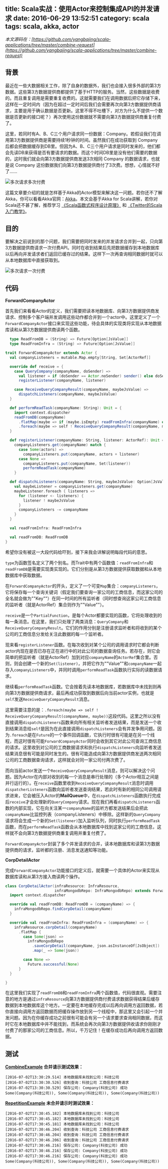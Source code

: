title: Scala实战：使用Actor来控制集成API的并发请求
date: 2016-06-29 13:52:51
category: scala
tags: scala, akka, actor
---

*本文源码在：[https://github.com/yangbajing/scala-applications/tree/master/combine-request](https://github.com/yangbajing/scala-applications/tree/master/combine-request)*

## 背景

最近在一些大数据相关工作，除了自身的数据外，我们也会接入很多外部的第3方数据。这些第3方数据提供商都提供了基于HTTP的服务。当然，这些数据是收费的。而且重复调用是需要重复收费的。这就需要我们在调用数据后把它存储下来，这样在一定时间内（因为在超过一定时间后我们会需要再次向第3方数据提供商请求，主要是用于确认数据是否更新。这里不得不吐槽下，对方为什么不提供一个数据是否更新的接口呢？）再次使用这份数据就不需要向第3方数据提供商重复付费了。

这里，若同时有A、B、C三个用户请求同一份数据：Company。若假设我们在调用第3方数据提供商是需要持续1秒钟的时间。虽然我们在成功获取到 Company 后都会把数据缓存到DB里。但因为A、B、C三个用户请求是同时发来的，他们都会先读DB来获得是否有要请求的数据。而这个时间DB里是没有他们需要的数据的，这时我们就会向第3方数据提供商发送3次相同 Company 的数据请求，也就是说 Company 这份数据我们向第3方数据提供商付了3次费。想想，心情就不好了……

![多次请求多次付费](/img/n2n-pay-request.jpg)

这篇文章要介绍的就是怎样基于Akka的Actor模型来解决这一问题。若你还不了解Akka，你可以看看Akka官网：<a target="_blank" href="http://akka.io">Akka</a>。本文会基于Akka for Scala讲解，若你对Scala还不甚了解，推荐学习 <a target="_blank" href="https://www.coursera.org/learn/progfun1">《Scala函数式程序设计原理》</a> 和 <a target="_blank" href="http://twitter.github.io/scala_school/zh_cn/index.html">《Twitter的Scala入门教学》</a>。

## 目的

要解决之前说到的那个问题，我们需要把同时发来的并发请求合并到一起，只向第3方数据提供商请求一次付费API。同时在收到结果后先把数据缓存到本地数据库以后再向并发请求者们返回已缓存过的结果。这样下一次再查询相同数据时就可以从本地数据库中直接获取到。

![多次请求一次付费](/img/n21-pay-request.jpg)

## 代码

**ForwardCompanyActor**

首先我们来看看Actor的定义，我们需要把读本地数据库、向第3方数据提供商发请求、控制多个客户端并发调用这些动作都合并到一个actor中。这里定义了一个`ForwardCompanyActor`接口来实现这些功能，待会具体的实现类将实现从本地数据库读和从第3方数据提供商读两个函数。

```scala
  type ReadFromDB = (String) => Future[Option[JsValue]]
  type ReadFromInfra = (String) => Future[Option[JsValue]]

trait ForwardCompanyActor extends Actor {
  val companyListeners = mutable.Map.empty[String, Set[ActorRef]]

  override def receive = {
    case QueryCompany(companyName, doSender) =>
      val listener = if (doSender == Actor.noSender) sender() else doSender
      registerListener(companyName, listener)

    case ReceiveQueryCompanyResult(companyName, maybeJsValue) =>
      dispatchListeners(companyName, maybeJsValue)
  }

  def performReadTask(companyName: String): Unit = {
    import context.dispatcher
    readFromDB(companyName)
      .flatMap(maybe => if (maybe.isEmpty) readFromInfra(companyName) else Future.successful(maybe))
      .foreach(maybe => self ! ReceiveQueryCompanyResult(companyName, maybe))
  }

  def registerListener(companyName: String, listener: ActorRef): Unit = 
    companyListeners.get(companyName) match {
      case Some(actors) =>
        companyListeners.put(companyName, actors + listener)
      case None =>
        companyListeners.put(companyName, Set(listener))
        performReadTask(companyName)
    }

  def dispatchListeners(companyName: String, maybeJsValue: Option[JsValue]): Unit = {
    val maybeListener = companyListeners.get(companyName)
    maybeListener.foreach { listeners =>
      for (listener <- listeners) {
        listener ! maybeJsValue
      }
      companyListeners -= companyName
    }
  }

  val readFromInfra: ReadFromInfra

  val readFromDB: ReadFromDB
}
```

希望你没有被这一大段代码给吓到，接下来我会详解说明每段代码的意思。

`type`为函数签名定义了两个别名。而Trait中有两个函数值：`readFromInfra`和`readFromDB`是需要实现类实现的。它们分别是从第3方数据提供获取数据和从本地数据库中获取数据。

在`ForwardCompanyActor`的开头，定义了一个可变`Map`集合：`companyListeners`，它将保存每一个查询关键词（假定我们要查询一家公司的工商信息，而这家公司的全名就会做为""Key""）在同一时间的所有监听者（同时想查询这家公司工商信息的监听者（就是ActorRef）集合则作为""Value""）。

`receive`是一个`PartialFunction`，是每个Actor都要实现的函数，它将处理收到的每一条消息。在这里，我们只处理了两类消息：`QueryCompany`和`ReceiveQueryCompanyResult`。它们的作用分别是注册请求监听者和将收到的某个公司的工商信息分发给关注此数据的每一个监听者。

现来看`registerListener`函数。在每次收到对某个公司的调用请求时它都会判断actor内现在是否已存在正在进行中的对此公司的数据查询任务。若存在，则它会简单的把监听者（就是ActorRef）加到对应`companyName`的`ActorRef`集合里。否则，则会创建一个新的`Set(listener)`，并把它作为""Value""和`companyName`一起存入`companyListeners`中，并同时调用`performReadTask`函数执行实际的读数据请求。

继续看`performReadTask`函数。它会按着先读本地数据库，若数据库中未找到则再向第3方数据提供商请求，最后再成功获取到数据后向当前actor实例，也就是`self`发送`ReceiveQueryCompanyResult`消息。

这里需要注意的是：`.foreach(maybe => self ! ReceiveQueryCompanyResult(companyName, maybe))`这段代码。这里之所以没有直接调用`dispatchListeners`函数来向所有相关监听者发送结果，而是发送一个收到结果消息给`self`是因为在此直接调用`dispatchListeners`会有并发争用问题。因为`.foreach`是在`Future`的一个事件回调函数，它执行时很有可能是在另一个线程，而这时很有可能`ForwardCompanyActor`同时会收到其它对此公司查询工商信息的请求。这里收到对公司的工商数据请求和执行`dispatchListeners`向监听者发送结果消息很有可能是同时发生的。很有可能造成向第3方数据提供商发送两次相同公司的工商数据查询请求，这样就会对同一家公司付两次费了。

而向当前actor发送一个`ReceiveQueryCompanyResult`消息，则可以解决这个问题。因为Actor在内部对收到的每一个消息是串行处理的（多个Actor相互之间是并行运行的）。在`receive`函数里收到`ReceiveQueryCompanyResult`消息时调用`dispatcherListeners`函数向监听者发送查询结果，若此时有新的相同公司调用请求进来，它会被压入Actor的**MailQueue**中，在`dispatchListeners`函数执行完成后`receive`才会处理新的`QueryCompany`请求。现在我们再看`dispatchListeners`函数的内部实现，它在向关注某一`companyName`的监听方都发送结果后会把此`companyName`比监控列表（companyListeners）中移除。这样新的`QueryCompany`请求将会生成一个新的`Set(listener)`加入监听队列，同时执行`performReadTask`函数，而在`performReadTask`函数会从本地数据库中找到这家公司的工商信息，这样就不会向第3方数据提供商重复调用并重复付费了。

`ForwardCompanyActor`封装了多个并发请求的合并，读本地数据库和读第3方数据提供商的请求，监听都的注册、消息发送通知等功能。

**CorpDetailActor**

完成`ForwardCompanyActor`功能接口的定义后，就需要一个具体的Actor来实现从数据库读和从第3方接入商读两个操作。

```scala
class CorpDetailActor(infraResource: InfraResource,
                      infraMongodbRepo: InfraMongodbRepo) extends ForwardCompanyActor {
  import context.dispatcher

  override val readFromDB: ReadFromDB = (companyName) => {
    infraMongodbRepo.findCorpDetail(companyName)
  }

  override val readFromInfra: ReadFromInfra = (companyName) => {
    infraResource.corpDetail(companyName)
      .flatMap {
        case Some(json) =>
          infraMongodbRepo
            .saveCorpDetail(companyName, json.asInstanceOf[JsObject])
            .map(_ => Some(json))

        case None =>
          Future.successful(None)
      }
  }

}
```

在这里我们实现了`readFromDB`和`readFromInfra`两个函数值，代码很直观。需要注意的地方是通过`infraResource`向第3方数据提供商付费请求数据获得结果后缓存数据到本地数据库这个地方。一定要在本地缓存完成以后再向调用方返回数据，若你直接向调用方返回数据而把缓存操作放到另一个线程中，那这里又会引起一个并发问题。因为在你缓存成功之前很有可能会有另一个请求要求查询相同数据，而这时它在本地数据库中并不能找到，而系统会再次向第3方数据提供收请求你刚刚才付费了的那家公司的工商信息。所以，千万记住！在缓存成功后再向调用方返回数据。

## 测试

**[CombineExample]() 合并请示测试效果：**

```
[2016-07-02T13:30:29.514] 本地数据库未找到公司：科技公司
[2016-07-02T13:30:30.526] 收到查询：科技公司 工商信息付费请求
[2016-07-02T13:30:30.529] 保存公司: Company(科技公司) 成功
Some(Company(科技公司)), Some(Company(科技公司)), Some(Company(科技公司))
```

**[RepetitionExample]() 未合并请示时测试效果：**

```
[2016-07-02T17:30:45.182] 本地数据库未找到公司：科技公司
[2016-07-02T17:30:45.182] 本地数据库未找到公司：科技公司
[2016-07-02T17:30:45.181] 本地数据库未找到公司：科技公司
[2016-07-02T17:30:46.204] 收到查询：科技公司 工商信息付费请求
[2016-07-02T17:30:46.204] 收到查询：科技公司 工商信息付费请求
[2016-07-02T17:30:46.206] 收到查询：科技公司 工商信息付费请求
[2016-07-02T17:30:46.216] 保存公司: Company(科技公司) 成功
[2016-07-02T17:30:46.216] 保存公司: Company(科技公司) 成功
[2016-07-02T17:30:46.216] 保存公司: Company(科技公司) 成功
Some(Company(科技公司)), Some(Company(科技公司)), Some(Company(科技公司))
```
